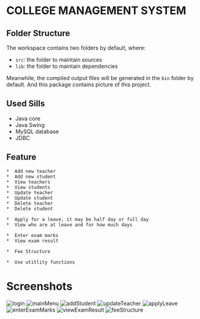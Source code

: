 #  COLLEGE MANAGEMENT SYSTEM

## Folder Structure

The workspace contains two folders by default, where:

- `src`: the folder to maintain sources
- `lib`: the folder to maintain dependencies

Meanwhile, the compiled output files will be generated in the `bin` folder by default.
And this package contains picture of this project.

## Used Sills 
   *  Java core
   *  Java Swing
   *  MySQL database
   *  JDBC

## Feature
    *  Add new teacher
    *  Add new student
    *  View teachers
    *  View students
    *  Update teacher
    *  Update student
    *  Delete teacher
    *  Delete student

    *  Apply for a leave, it may be half day or full day
    *  View who are at leave and for how much days

    *  Enter exam marks
    *  View exam result

    *  Fee Structure
    
    *  Use utitlity functions
# Screenshots
![login](https://github.com/riteshrhkr/COLLEGE_MANAGEMENT_SYSTEM/assets/137643945/03f9d0bd-8947-4bb2-a4ce-f7626af65dad)
![mainMenu](https://github.com/riteshrhkr/COLLEGE_MANAGEMENT_SYSTEM/assets/137643945/d5e6492d-7045-440b-93c7-64247db21130)
![addStudent](https://github.com/riteshrhkr/COLLEGE_MANAGEMENT_SYSTEM/assets/137643945/54772c65-38e9-4507-a68a-dab3c5df1ba0)
![updateTeacher](https://github.com/riteshrhkr/COLLEGE_MANAGEMENT_SYSTEM/assets/137643945/233fe196-e6bd-4cfe-83c2-eb28c04990bf)
![applyLeave](https://github.com/riteshrhkr/COLLEGE_MANAGEMENT_SYSTEM/assets/137643945/53f47d2c-936f-4fcf-b56b-9775e0ddd105)
![enterExamMarks](https://github.com/riteshrhkr/COLLEGE_MANAGEMENT_SYSTEM/assets/137643945/c3a12e21-7343-44c3-906d-7a5533a957bf)
![viewExamResult](https://github.com/riteshrhkr/COLLEGE_MANAGEMENT_SYSTEM/assets/137643945/8f70878e-d77c-4deb-8662-8d250ecced56)
![feeStructure](https://github.com/riteshrhkr/COLLEGE_MANAGEMENT_SYSTEM/assets/137643945/5a0d4fa5-e0a9-4b8f-b4b2-b51f846c0396)















